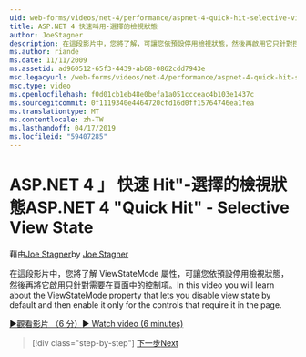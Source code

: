 ```yaml
---
uid: web-forms/videos/net-4/performance/aspnet-4-quick-hit-selective-view-state
title: ASP.NET 4 快速叫用-選擇的檢視狀態
author: JoeStagner
description: 在這段影片中，您將了解，可讓您依預設停用檢視狀態，然後再啟用它只針對控制項該 requi ViewStateMode 屬性...
ms.author: riande
ms.date: 11/11/2009
ms.assetid: ad960512-65f3-4439-ab68-0862cdd7943e
msc.legacyurl: /web-forms/videos/net-4/performance/aspnet-4-quick-hit-selective-view-state
msc.type: video
ms.openlocfilehash: f0d01cb1eb48e0befa1a051ccceac4b103e1437c
ms.sourcegitcommit: 0f1119340e4464720cfd16d0ff15764746ea1fea
ms.translationtype: MT
ms.contentlocale: zh-TW
ms.lasthandoff: 04/17/2019
ms.locfileid: "59407285"
---
```

# <a name="aspnet-4-quick-hit---selective-view-state"></a><span data-ttu-id="bf6f9-103">ASP.NET 4 」 快速 Hit"-選擇的檢視狀態</span><span class="sxs-lookup"><span data-stu-id="bf6f9-103">ASP.NET 4 "Quick Hit" - Selective View State</span></span>

<span data-ttu-id="bf6f9-104">藉由[Joe Stagner](https://github.com/JoeStagner)</span><span class="sxs-lookup"><span data-stu-id="bf6f9-104">by [Joe Stagner](https://github.com/JoeStagner)</span></span>

<span data-ttu-id="bf6f9-105">在這段影片中，您將了解 ViewStateMode 屬性，可讓您依預設停用檢視狀態，然後再將它啟用只針對需要在頁面中的控制項。</span><span class="sxs-lookup"><span data-stu-id="bf6f9-105">In this video you will learn about the ViewStateMode property that lets you disable view state by default and then enable it only for the controls that require it in the page.</span></span>

[<span data-ttu-id="bf6f9-106">&#9654;觀看影片 （6 分）</span><span class="sxs-lookup"><span data-stu-id="bf6f9-106">&#9654; Watch video (6 minutes)</span></span>](https://channel9.msdn.com/Blogs/ASP-NET-Site-Videos/aspnet-4-quick-hit-selective-view-state)

> [!div class="step-by-step"]
> [<span data-ttu-id="bf6f9-107">下一步</span><span class="sxs-lookup"><span data-stu-id="bf6f9-107">Next</span></span>](aspnet-4-quick-hit-easy-state-compression.md)

